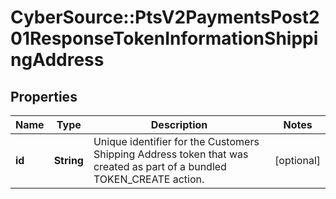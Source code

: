 # CyberSource::PtsV2PaymentsPost201ResponseTokenInformationShippingAddress

## Properties
Name | Type | Description | Notes
------------ | ------------- | ------------- | -------------
**id** | **String** | Unique identifier for the Customers Shipping Address token that was created as part of a bundled TOKEN_CREATE action.  | [optional] 


